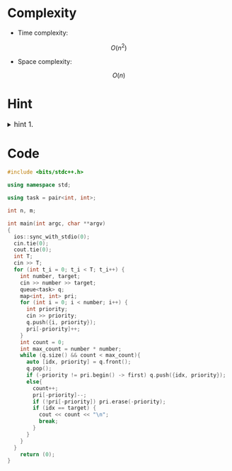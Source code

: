 # Complexity
- Time complexity:
<!-- Add your time complexity here, e.g. $$O(n)$$ -->
$$ O(n ^ 2) $$

- Space complexity:
<!-- Add your space complexity here, e.g. $$O(n)$$ -->
$$ O(n) $$

# Hint

<details>
<summary> <font size="3"> hint 1. </font> </summary>
<div markdown="1">

how to count remain top priority task?

</div>
</details>

# Code
```cpp []
#include <bits/stdc++.h>

using namespace std;

using task = pair<int, int>;

int n, m;

int main(int argc, char **argv)
{
  ios::sync_with_stdio(0);
  cin.tie(0);
  cout.tie(0);
  int T;
  cin >> T;
  for (int t_i = 0; t_i < T; t_i++) {
    int number, target;
    cin >> number >> target;
    queue<task> q;
    map<int, int> pri;
    for (int i = 0; i < number; i++) {
      int priority;
      cin >> priority;
      q.push({i, priority});
      pri[-priority]++;
    }
    int count = 0;
    int max_count = number * number;
    while (q.size() && count < max_count){
      auto [idx, priority] = q.front();
      q.pop();
      if (-priority != pri.begin() -> first) q.push({idx, priority});
      else{
        count++;
        pri[-priority]--;
        if (!pri[-priority]) pri.erase(-priority);
        if (idx == target) {
          cout << count << "\n";
          break;
        }
      }
    }
  }
	return (0);
}


```

